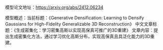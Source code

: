 模型论文地址：https://arxiv.org/abs/2412.06234

模型概述：当前标题：《Generative Densification: Learning to Densify Gaussians for High-Fidelity Generalizable 3D Reconstruction》
中文文章标题：《生成密集化：学习密集高斯以实现高保真可推广的3D重建》
文章内容：提出生成密集化方法，通过学习优化高斯分布，实现高保真且具泛化能力的3D重建。
